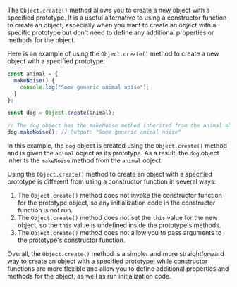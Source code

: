 
The `Object.create()` method allows you to create a new object with a specified prototype. It is a useful alternative to using a constructor function to create an object, especially when you want to create an object with a specific prototype but don't need to define any additional properties or methods for the object.

Here is an example of using the `Object.create()` method to create a new object with a specified prototype:

```javascript
const animal = {
  makeNoise() {
    console.log("Some generic animal noise");
  }
};

const dog = Object.create(animal);

// The dog object has the makeNoise method inherited from the animal object
dog.makeNoise(); // Output: "Some generic animal noise"

```

In this example, the `dog` object is created using the `Object.create()` method and is given the `animal` object as its prototype. As a result, the `dog` object inherits the `makeNoise` method from the `animal` object.

Using the `Object.create()` method to create an object with a specified prototype is different from using a constructor function in several ways:

1.  The `Object.create()` method does not invoke the constructor function for the prototype object, so any initialization code in the constructor function is not run.
2.  The `Object.create()` method does not set the `this` value for the new object, so the `this` value is undefined inside the prototype's methods.
3.  The `Object.create()` method does not allow you to pass arguments to the prototype's constructor function.

Overall, the `Object.create()` method is a simpler and more straightforward way to create an object with a specified prototype, while constructor functions are more flexible and allow you to define additional properties and methods for the object, as well as run initialization code.
